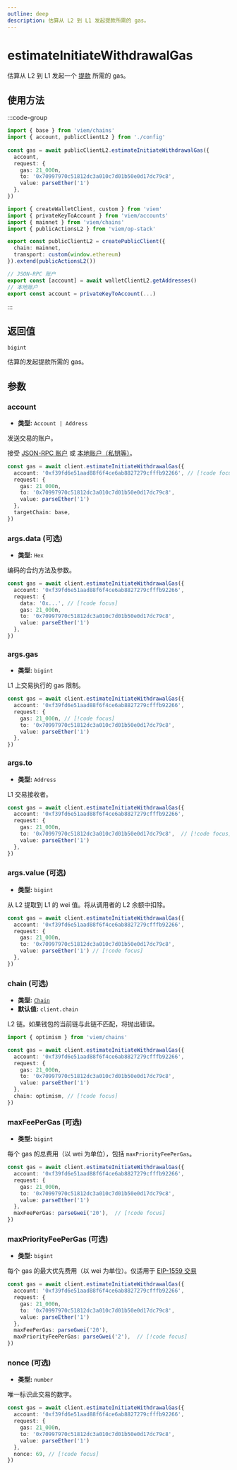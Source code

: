 ```yaml
---
outline: deep
description: 估算从 L2 到 L1 发起提款所需的 gas。
---
```


# estimateInitiateWithdrawalGas

估算从 L2 到 L1 发起一个 [提款](https://github.com/ethereum-optimism/optimism/blob/develop/specs/deposits.md) 所需的 gas。

## 使用方法

:::code-group

```ts [example.ts]
import { base } from 'viem/chains'
import { account, publicClientL2 } from './config'
 
const gas = await publicClientL2.estimateInitiateWithdrawalGas({
  account,
  request: {
    gas: 21_000n,
    to: '0x70997970c51812dc3a010c7d01b50e0d17dc79c8',
    value: parseEther('1')
  },
})
```

```ts [config.ts]
import { createWalletClient, custom } from 'viem'
import { privateKeyToAccount } from 'viem/accounts'
import { mainnet } from 'viem/chains'
import { publicActionsL2 } from 'viem/op-stack'

export const publicClientL2 = createPublicClient({
  chain: mainnet,
  transport: custom(window.ethereum)
}).extend(publicActionsL2())

// JSON-RPC 账户
export const [account] = await walletClientL2.getAddresses()
// 本地账户
export const account = privateKeyToAccount(...)
```

:::

## 返回值

`bigint`

估算的发起提款所需的 gas。

## 参数

### account

- **类型:** `Account | Address`

发送交易的账户。

接受 [JSON-RPC 账户](/docs/clients/wallet#json-rpc-accounts) 或 [本地账户（私钥等）](/docs/clients/wallet#local-accounts-private-key-mnemonic-etc)。

```ts
const gas = await client.estimateInitiateWithdrawalGas({
  account: '0xf39fd6e51aad88f6f4ce6ab8827279cfffb92266', // [!code focus]
  request: {
    gas: 21_000n,
    to: '0x70997970c51812dc3a010c7d01b50e0d17dc79c8',
    value: parseEther('1')
  },
  targetChain: base,
})
```

### args.data (可选)

- **类型:** `Hex`

编码的合约方法及参数。

```ts
const gas = await client.estimateInitiateWithdrawalGas({
  account: '0xf39fd6e51aad88f6f4ce6ab8827279cfffb92266',
  request: {
    data: '0x...', // [!code focus]
    gas: 21_000n,
    to: '0x70997970c51812dc3a010c7d01b50e0d17dc79c8', 
    value: parseEther('1')
  },
})
```

### args.gas

- **类型:** `bigint`

L1 上交易执行的 gas 限制。

```ts
const gas = await client.estimateInitiateWithdrawalGas({
  account: '0xf39fd6e51aad88f6f4ce6ab8827279cfffb92266',
  request: {
    gas: 21_000n, // [!code focus]
    to: '0x70997970c51812dc3a010c7d01b50e0d17dc79c8',
    value: parseEther('1')
  },
})
```

### args.to

- **类型:** `Address`

L1 交易接收者。

```ts
const gas = await client.estimateInitiateWithdrawalGas({
  account: '0xf39fd6e51aad88f6f4ce6ab8827279cfffb92266',
  request: {
    gas: 21_000n,
    to: '0x70997970c51812dc3a010c7d01b50e0d17dc79c8',  // [!code focus]
    value: parseEther('1')
  },
})
```

### args.value (可选)

- **类型:** `bigint`

从 L2 提取到 L1 的 wei 值。将从调用者的 L2 余额中扣除。

```ts
const gas = await client.estimateInitiateWithdrawalGas({
  account: '0xf39fd6e51aad88f6f4ce6ab8827279cfffb92266',
  request: {
    gas: 21_000n,
    to: '0x70997970c51812dc3a010c7d01b50e0d17dc79c8', 
    value: parseEther('1') // [!code focus]
  },
})
```

### chain (可选)

- **类型:** [`Chain`](/docs/glossary/types#chain)
- **默认值:** `client.chain`

L2 链。如果钱包的当前链与此链不匹配，将抛出错误。

```ts
import { optimism } from 'viem/chains'

const gas = await client.estimateInitiateWithdrawalGas({
  account: '0xf39fd6e51aad88f6f4ce6ab8827279cfffb92266',
  request: {
    gas: 21_000n,
    to: '0x70997970c51812dc3a010c7d01b50e0d17dc79c8', 
    value: parseEther('1')
  },
  chain: optimism, // [!code focus]
})
```

### maxFeePerGas (可选)

- **类型:** `bigint`

每个 gas 的总费用（以 wei 为单位），包括 `maxPriorityFeePerGas`。

```ts
const gas = await client.estimateInitiateWithdrawalGas({
  account: '0xf39fd6e51aad88f6f4ce6ab8827279cfffb92266',
  request: {
    gas: 21_000n,
    to: '0x70997970c51812dc3a010c7d01b50e0d17dc79c8', 
    value: parseEther('1')
  },
  maxFeePerGas: parseGwei('20'),  // [!code focus]
})
```

### maxPriorityFeePerGas (可选)

- **类型:** `bigint`

每个 gas 的最大优先费用（以 wei 为单位）。仅适用于 [EIP-1559 交易](/docs/glossary/terms#eip-1559-transaction)

```ts
const gas = await client.estimateInitiateWithdrawalGas({
  account: '0xf39fd6e51aad88f6f4ce6ab8827279cfffb92266',
  request: {
    gas: 21_000n,
    to: '0x70997970c51812dc3a010c7d01b50e0d17dc79c8', 
    value: parseEther('1')
  },
  maxFeePerGas: parseGwei('20'), 
  maxPriorityFeePerGas: parseGwei('2'),  // [!code focus]
})
```

### nonce (可选)

- **类型:** `number`

唯一标识此交易的数字。

```ts
const gas = await client.estimateInitiateWithdrawalGas({
  account: '0xf39fd6e51aad88f6f4ce6ab8827279cfffb92266',
  request: {
    gas: 21_000n,
    to: '0x70997970c51812dc3a010c7d01b50e0d17dc79c8', 
    value: parseEther('1')
  },
  nonce: 69, // [!code focus]
})
```